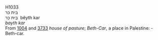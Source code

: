 H1033  
בּית כּר  
בֵּיתּ כַּר ‎ bêyth kar  
*bayth* *kar*  
From [1004](h1004) and [3733](h3733) *house* *of* *pasture*; *Beth-Car*,
a place in Palestine: - Beth-car.  
